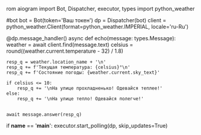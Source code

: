 rom aiogram import Bot, Dispatcher, executor, types
import python_weather

#bot
bot = Bot(token='Ваш токен')
dp = Dispatcher(bot)
client = python_weather.Client(format=python_weather.IMPERIAL, locale='ru-Ru')

@dp.message_handler()
async def echo(message: types.Message):
    weather = await client.find(message.text)
    celsius = round((weather.current.temperature - 32) / 1.8)

    resp_q = weather.location_name + '\n'
    resp_q += f'Текущая температура: {celsius}°\n'
    resp_q += f'Состояние погоды: {weather.current.sky_text}'

    if celsius <= 10:
        resp_q += '\nНа улице прохладненько! Одевайся теплее!'
    else:
        resp_q += '\nНа улице тепло! Одевайся полегче!'


    await message.answer(resp_q)

if __name__ == '__main__':
    executor.start_polling(dp, skip_updates=True)
